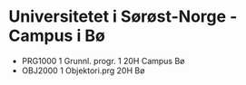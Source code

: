 # Universitetet i Sørøst-Norge - Campus i Bø 

- PRG1000 1 Grunnl. progr. 1 20H Campus Bø
- OBJ2000 1 Objektori.prg 20H Bø
